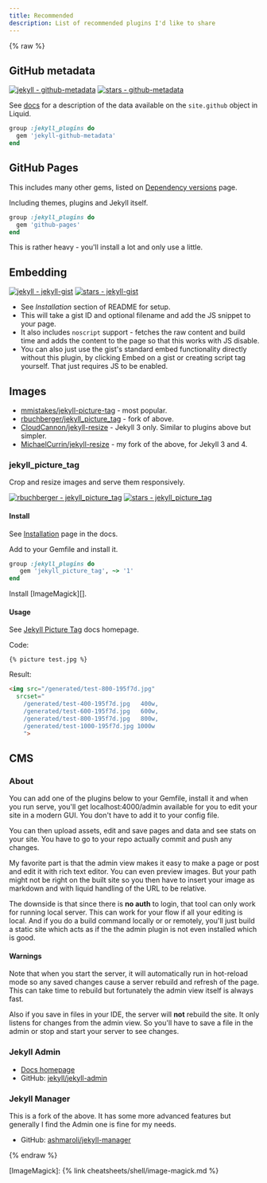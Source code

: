```yaml
---
title: Recommended
description: List of recommended plugins I'd like to share
---
```


{% raw %}


## GitHub metadata

[![jekyll - github-metadata](https://img.shields.io/static/v1?label=jekyll&message=github-metadata&color=blue&logo=github)](https://github.com/jekyll/github-metadata)
[![stars - github-metadata](https://img.shields.io/github/stars/jekyll/github-metadata?style=social)](https://github.com/jekyll/github-metadata)

See [docs](https://github.com/jekyll/github-metadata/blob/master/docs/site.github.md) for a description of the data available on the `site.github` object in Liquid.

```ruby
group :jekyll_plugins do
  gem 'jekyll-github-metadata'
end
```


## GitHub Pages

This includes many other gems, listed on [Dependency versions](https://pages.github.com/versions/) page.

Including themes, plugins and Jekyll itself.

```ruby
group :jekyll_plugins do
  gem 'github-pages'
end
```

This is rather heavy - you'll install a lot and only use a little.


## Embedding

[![jekyll - jekyll-gist](https://img.shields.io/static/v1?label=jekyll&message=jekyll-gist&color=blue&logo=github)](https://github.com/jekyll/jekyll-gist)
[![stars - jekyll-gist](https://img.shields.io/github/stars/jekyll/jekyll-gist?style=social)](https://github.com/jekyll/jekyll-gist)

- See _Installation_ section of README for setup.
- This will take a gist ID and optional filename and add the JS snippet to your page.
- It also includes `noscript` support - fetches the raw content and build time and adds the content to the page so that this works with JS disable.
- You can also just use the gist's standard embed functionality directly without this plugin, by clicking Embed on a gist or creating script tag yourself. That just requires JS to be enabled.


## Images

- [mmistakes/jekyll-picture-tag](https://github.com/mmistakes/jekyll-picture-tag) - most popular.
- [rbuchberger/jekyll_picture_tag](https://github.com/rbuchberger/jekyll_picture_tag) - fork of above.
- [CloudCannon/jekyll-resize](https://github.com/CloudCannon/jekyll-resize) - Jekyll 3 only. Similar to plugins above but simpler.
- [MichaelCurrin/jekyll-resize](https://github.com/MichaelCurrin/jekyll-resize) - my fork of the above, for Jekyll 3 and 4.

### jekyll_picture_tag

Crop and resize images and serve them responsively.

[![rbuchberger - jekyll_picture_tag](https://img.shields.io/static/v1?label=rbuchberger&message=jekyll_picture_tag&color=blue&logo=github)](https://github.com/rbuchberger/jekyll_picture_tag)
[![stars - jekyll_picture_tag](https://img.shields.io/github/stars/rbuchberger/jekyll_picture_tag?style=social)](https://github.com/rbuchberger/jekyll_picture_tag)

#### Install

See [Installation](https://rbuchberger.github.io/jekyll_picture_tag/users/installation) page in the docs.

Add to your Gemfile and install it.

```ruby
group :jekyll_plugins do
   gem 'jekyll_picture_tag', ~> '1'
end
```

Install [ImageMagick][].

#### Usage

See [Jekyll Picture Tag](https://rbuchberger.github.io/jekyll_picture_tag/) docs homepage.

Code:

```liquid
{% picture test.jpg %}
```

Result:

```html
<img src="/generated/test-800-195f7d.jpg"
  srcset="
    /generated/test-400-195f7d.jpg   400w,
    /generated/test-600-195f7d.jpg   600w,
    /generated/test-800-195f7d.jpg   800w,
    /generated/test-1000-195f7d.jpg 1000w
    ">
```


## CMS

### About

You can add one of the plugins below to your Gemfile, install it and when you run serve, you'll get localhost:4000/admin available for you to edit your site in a modern GUI. You don't have to add it to your config file.

You can then upload assets, edit and save pages and data and see stats on your site. You have to go to your repo actually commit and push any changes.

My favorite part is that the admin view makes it easy to make a page or post and edit it with rich text editor. You can even preview images. But your path might not be right on the built site so you then have to insert your image as markdown and with liquid handling of the URL to be relative.

The downside is that since there is **no auth** to login, that tool can only work for running local server.
This can work for your flow if all your editing is local. And if you do a build command locally or or remotely, you'll just build a static site which acts as if the the admin plugin is not even installed which is good.

#### Warnings

Note that when you start the server, it will automatically run in hot-reload mode so any saved changes cause a server rebuild and refresh of the page. This can take time to rebuild but fortunately the admin view itself is always fast.

Also if you save in files in your IDE, the server will **not** rebuild the site. It only listens for changes from the admin view. So you'll have to save a file in the admin or stop and start your server to see changes.

### Jekyll Admin

- [Docs homepage](https://jekyll.github.io/jekyll-admin/)
- GitHub: [jekyll/jekyll-admin](https://github.com/jekyll/jekyll-admin)

### Jekyll Manager

This is a fork of the above. It has some more advanced features but generally I find the Admin one is fine for my needs.

- GitHub: [ashmaroli/jekyll-manager](https://github.com/ashmaroli/jekyll-manager)

{% endraw %}


[ImageMagick]: {% link cheatsheets/shell/image-magick.md %}
